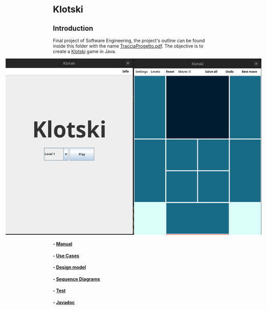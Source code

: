# Klotski

## Introduction

Final project of Software Engineering, the project's outline can be found inside this folder with the name [TracciaProgetto.pdf](./img/TracciaProgetto.pdf). 
The objective is to create a [Klotski](https://en.wikipedia.org/wiki/Klotski) game in Java.

<div style="display: flex; justify-content: center;">
    <img src="./img/Menu.png" alt="Menu" width="400" />
    <img src="./img/Game.png" alt="Game" width="400" />
</div>

#### - [Manual](./deliverables/Manuale.md)
#### - [Use Cases](./deliverables/UseCases.md)
#### - [Design model](./deliverables/DesignModel.md)
#### - [Sequence Diagrams](./deliverables/SequenceDiagrams.md)
#### - [Test](./deliverables/Test.md)
#### - [Javadoc](http://3.76.125.121/JavaDoc/package-summary.html) 
